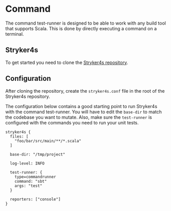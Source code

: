 # Command

The command test-runner is designed to be able to work with any build tool that supports Scala. This is done by directly executing a command on a terminal.  

## Stryker4s

To get started you need to clone the [Stryker4s repository](https://github.com/stryker-mutator/stryker4s). 

## Configuration

After cloning the repository, create the `stryker4s.conf` file in the root of the Stryker4s repository. 

The configuration below contains a good starting point to run Stryker4s with the command test-runner. You will have to edit the `base-dir` to match the codebase you want to mutate. Also, make sure the `test-runner` is configured with the commands you need to run your unit tests.

```hocon
stryker4s {
  files: [
    "foo/bar/src/main/**/*.scala"
  ]

  base-dir: "/tmp/project"

  log-level: INFO

  test-runner: {
    type=commandrunner
    command: "sbt"
    args: "test"
  }

  reporters: ["console"]
}
```

